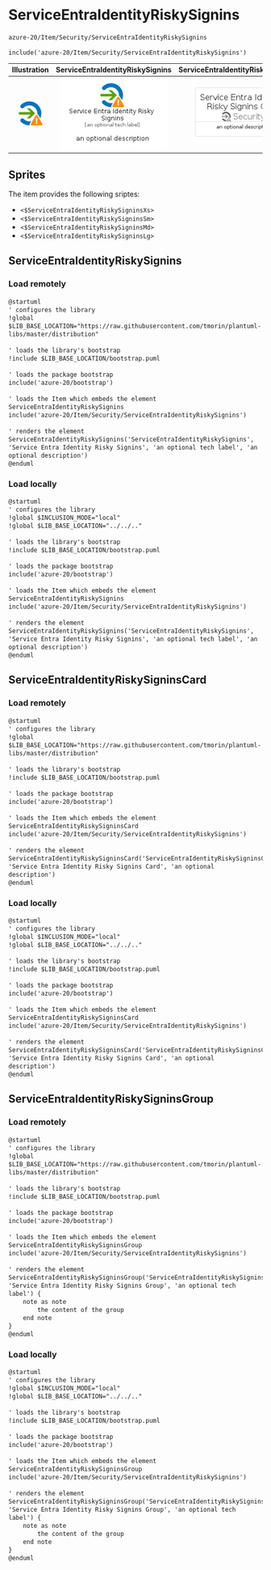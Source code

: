 # ServiceEntraIdentityRiskySignins


```text
azure-20/Item/Security/ServiceEntraIdentityRiskySignins
```

```text
include('azure-20/Item/Security/ServiceEntraIdentityRiskySignins')
```



| Illustration | ServiceEntraIdentityRiskySignins | ServiceEntraIdentityRiskySigninsCard | ServiceEntraIdentityRiskySigninsGroup |
| :---: | :---: | :---: | :---: |
| ![illustration for Illustration](../../../azure-20/Item/Security/ServiceEntraIdentityRiskySignins.png) | ![illustration for ServiceEntraIdentityRiskySignins](../../../azure-20/Item/Security/ServiceEntraIdentityRiskySignins.Local.png) | ![illustration for ServiceEntraIdentityRiskySigninsCard](../../../azure-20/Item/Security/ServiceEntraIdentityRiskySigninsCard.Local.png) | ![illustration for ServiceEntraIdentityRiskySigninsGroup](../../../azure-20/Item/Security/ServiceEntraIdentityRiskySigninsGroup.Local.png) |



## Sprites
The item provides the following sriptes:

- `<$ServiceEntraIdentityRiskySigninsXs>`
- `<$ServiceEntraIdentityRiskySigninsSm>`
- `<$ServiceEntraIdentityRiskySigninsMd>`
- `<$ServiceEntraIdentityRiskySigninsLg>`





## ServiceEntraIdentityRiskySignins

### Load remotely
```plantuml
@startuml
' configures the library
!global $LIB_BASE_LOCATION="https://raw.githubusercontent.com/tmorin/plantuml-libs/master/distribution"

' loads the library's bootstrap
!include $LIB_BASE_LOCATION/bootstrap.puml

' loads the package bootstrap
include('azure-20/bootstrap')

' loads the Item which embeds the element ServiceEntraIdentityRiskySignins
include('azure-20/Item/Security/ServiceEntraIdentityRiskySignins')

' renders the element
ServiceEntraIdentityRiskySignins('ServiceEntraIdentityRiskySignins', 'Service Entra Identity Risky Signins', 'an optional tech label', 'an optional description')
@enduml
```

### Load locally
```plantuml
@startuml
' configures the library
!global $INCLUSION_MODE="local"
!global $LIB_BASE_LOCATION="../../.."

' loads the library's bootstrap
!include $LIB_BASE_LOCATION/bootstrap.puml

' loads the package bootstrap
include('azure-20/bootstrap')

' loads the Item which embeds the element ServiceEntraIdentityRiskySignins
include('azure-20/Item/Security/ServiceEntraIdentityRiskySignins')

' renders the element
ServiceEntraIdentityRiskySignins('ServiceEntraIdentityRiskySignins', 'Service Entra Identity Risky Signins', 'an optional tech label', 'an optional description')
@enduml
```

## ServiceEntraIdentityRiskySigninsCard

### Load remotely
```plantuml
@startuml
' configures the library
!global $LIB_BASE_LOCATION="https://raw.githubusercontent.com/tmorin/plantuml-libs/master/distribution"

' loads the library's bootstrap
!include $LIB_BASE_LOCATION/bootstrap.puml

' loads the package bootstrap
include('azure-20/bootstrap')

' loads the Item which embeds the element ServiceEntraIdentityRiskySigninsCard
include('azure-20/Item/Security/ServiceEntraIdentityRiskySignins')

' renders the element
ServiceEntraIdentityRiskySigninsCard('ServiceEntraIdentityRiskySigninsCard', 'Service Entra Identity Risky Signins Card', 'an optional description')
@enduml
```

### Load locally
```plantuml
@startuml
' configures the library
!global $INCLUSION_MODE="local"
!global $LIB_BASE_LOCATION="../../.."

' loads the library's bootstrap
!include $LIB_BASE_LOCATION/bootstrap.puml

' loads the package bootstrap
include('azure-20/bootstrap')

' loads the Item which embeds the element ServiceEntraIdentityRiskySigninsCard
include('azure-20/Item/Security/ServiceEntraIdentityRiskySignins')

' renders the element
ServiceEntraIdentityRiskySigninsCard('ServiceEntraIdentityRiskySigninsCard', 'Service Entra Identity Risky Signins Card', 'an optional description')
@enduml
```

## ServiceEntraIdentityRiskySigninsGroup

### Load remotely
```plantuml
@startuml
' configures the library
!global $LIB_BASE_LOCATION="https://raw.githubusercontent.com/tmorin/plantuml-libs/master/distribution"

' loads the library's bootstrap
!include $LIB_BASE_LOCATION/bootstrap.puml

' loads the package bootstrap
include('azure-20/bootstrap')

' loads the Item which embeds the element ServiceEntraIdentityRiskySigninsGroup
include('azure-20/Item/Security/ServiceEntraIdentityRiskySignins')

' renders the element
ServiceEntraIdentityRiskySigninsGroup('ServiceEntraIdentityRiskySigninsGroup', 'Service Entra Identity Risky Signins Group', 'an optional tech label') {
    note as note
        the content of the group
    end note
}
@enduml
```

### Load locally
```plantuml
@startuml
' configures the library
!global $INCLUSION_MODE="local"
!global $LIB_BASE_LOCATION="../../.."

' loads the library's bootstrap
!include $LIB_BASE_LOCATION/bootstrap.puml

' loads the package bootstrap
include('azure-20/bootstrap')

' loads the Item which embeds the element ServiceEntraIdentityRiskySigninsGroup
include('azure-20/Item/Security/ServiceEntraIdentityRiskySignins')

' renders the element
ServiceEntraIdentityRiskySigninsGroup('ServiceEntraIdentityRiskySigninsGroup', 'Service Entra Identity Risky Signins Group', 'an optional tech label') {
    note as note
        the content of the group
    end note
}
@enduml
```

